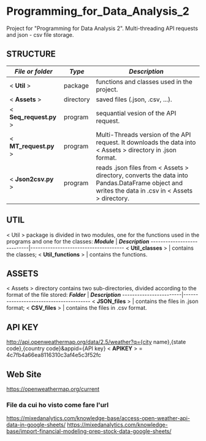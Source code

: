 # Programming_for_Data_Analysis_2
Project for "Programming for Data Analysis 2". Multi-threading API requests and json - csv file storage.


## STRUCTURE
_**File or folder**_          | _**Type**_ | _**Description**_
------------------------------|------------|------------------------------------------------------------
< **Util** >                  | package    | functions and classes used in the project.
< **Assets** >                | directory  | saved files (.json, .csv, ...).
< **Seq_request.py** >        | program    | sequantial vesion of the API request.
< **MT_request.py** >         | program    | Multi-Threads version of the API request. It downloads the data into < Assets > directory in .json format.
< **Json2csv.py** >           | program    | reads .json files from < Assets > directory, converts the data into Pandas.DataFrame object and writes the data in .csv in < Assets > directory.

## UTIL
< Util > package is divided in two modules, one for the functions used in the programs and one for the classes:
_**Module**_                | _**Description**_
----------------------------|--------------------------------------
< **Util_classes** >        | contains the classes;
< **Util_functions** >      | contains the functions.

## ASSETS
< Assets > directory contains two sub-directories, divided according to the format of the file stored:
_**Folder**_            | _**Description**_
------------------------|----------------------------------------
< **JSON_files** >      | contains the files in .json format;
< **CSV_files** >       | contains the files in .csv format.

## API KEY
http://api.openweathermap.org/data/2.5/weather?q={city name},{state code},{country code}&appid={API key}
 < **APIKEY** > =  4c7fb4a66ea8116310c3af4e5c3f52fc

## Web Site
https://openweathermap.org/current

### File da cui ho visto come fare l'url 
https://mixedanalytics.com/knowledge-base/access-open-weather-api-data-in-google-sheets/
https://mixedanalytics.com/knowledge-base/import-financial-modeling-prep-stock-data-google-sheets/
